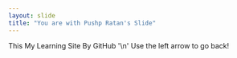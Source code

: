 ```yaml
---
layout: slide
title: "You are with Pushp Ratan's Slide"
---
```

This My Learning Site By GitHub '\n'
Use the left arrow to go back!
